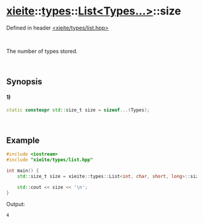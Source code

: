 # [xieite](../../../../../xieite.md)\:\:[types](../../../../../types.md)\:\:[List<Types...>](../../../list.md)\:\:size
Defined in header [<xieite/types/list.hpp>](../../../../../../include/xieite/types/list.hpp)

&nbsp;

The number of types stored.

&nbsp;

## Synopsis
#### 1)
```cpp
static constexpr std::size_t size = sizeof...(Types);
```

&nbsp;

## Example
```cpp
#include <iostream>
#include "xieite/types/list.hpp"

int main() {
    std::size_t size = xieite::types::List<int, char, short, long>::size;

    std::cout << size << '\n';
}
```
Output:
```
4
```
